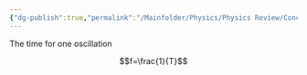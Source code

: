 ```yaml
---
{"dg-publish":true,"permalink":"/Mainfolder/Physics/Physics Review/Concepts/period/"}
---
```


The time for one oscillation

$$f=\frac{1}{T}$$